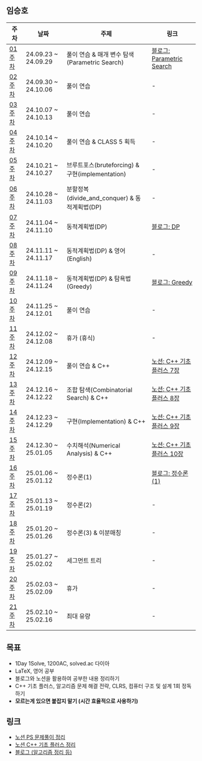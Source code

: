 ## 임승호

| 주차 | 날짜 | 주제 | 링크 |
|--|--|--|--|
| [01주차](https://github.com/pknu-wap/M-TIL/blob/main/YIM2UL2ET/Week01.md) | 24.09.23 ~ 24.09.29 | 풀이 연습 & 매개 변수 탐색 (Parametric Search) | [블로그: Parametric Search](https://yim2ul2et.github.io/posts/%EC%9D%B4%EB%B6%84%ED%83%90%EC%83%89%EA%B3%BC-%EB%A7%A4%EA%B0%9C%EB%B3%80%EC%88%98%ED%83%90%EC%83%89/) |
| [02주차](https://github.com/pknu-wap/M-TIL/blob/main/YIM2UL2ET/Week02.md) | 24.09.30 ~ 24.10.06 | 풀이 연습 | - |
| [03주차](https://github.com/pknu-wap/M-TIL/blob/main/YIM2UL2ET/Week03.md) | 24.10.07 ~ 24.10.13 | 풀이 연습 | - |
| [04주차](https://github.com/pknu-wap/M-TIL/blob/main/YIM2UL2ET/Week04.md) | 24.10.14 ~ 24.10.20 | 풀이 연습 & CLASS 5 획득 | - |
| [05주차](https://github.com/pknu-wap/M-TIL/blob/main/YIM2UL2ET/Week05.md) | 24.10.21 ~ 24.10.27 | 브루트포스(bruteforcing) & 구현(implementation) | - |
| [06주차](https://github.com/pknu-wap/M-TIL/blob/main/YIM2UL2ET/Week06.md) | 24.10.28 ~ 24.11.03 | 분할정복(divide_and_conquer) & 동적계획법(DP) | - |
| [07주차](https://github.com/pknu-wap/M-TIL/blob/main/YIM2UL2ET/Week07.md) | 24.11.04 ~ 24.11.10 | 동적계획법(DP) | [블로그: DP](https://yim2ul2et.github.io/posts/%EB%8F%99%EC%A0%81%EA%B3%84%ED%9A%8D%EB%B2%95/) |
| [08주차](https://github.com/pknu-wap/M-TIL/blob/main/YIM2UL2ET/Week08.md) | 24.11.11 ~ 24.11.17 | 동적계획법(DP) & 영어(English) | - |
| [09주차](https://github.com/pknu-wap/M-TIL/blob/main/YIM2UL2ET/Week09.md) | 24.11.18 ~ 24.11.24 | 동적계획법(DP) & 탐욕법(Greedy) | [블로그: Greedy](https://yim2ul2et.github.io/posts/%EA%B7%B8%EB%A6%AC%EB%94%94/) |
| [10주차](https://github.com/pknu-wap/M-TIL/blob/main/YIM2UL2ET/Week10.md) | 24.11.25 ~ 24.12.01 | 풀이 연습 | - |
| [11주차](https://github.com/pknu-wap/M-TIL/blob/main/YIM2UL2ET/Week11.md) | 24.12.02 ~ 24.12.08 | 휴가 (휴식) | - |
| [12주차](https://github.com/pknu-wap/M-TIL/blob/main/YIM2UL2ET/Week12.md) | 24.12.09 ~ 24.12.15 | 풀이 연습 & C++ | [노션: C++ 기초 플러스 7장](https://berry-fisher-f89.notion.site/7-C-15a326d21c2c80fd9dfed86f3fd82347?pvs=4) |
| [13주차](https://github.com/pknu-wap/M-TIL/blob/main/YIM2UL2ET/Week13.md) | 24.12.16 ~ 24.12.22 | 조합 탐색(Combinatorial Search) & C++ | [노션: C++ 기초 플러스 8장](https://berry-fisher-f89.notion.site/8-15c326d21c2c80f59d9bd6b311531a93?pvs=4) |
| [14주차](https://github.com/pknu-wap/M-TIL/blob/main/YIM2UL2ET/Week14.md) | 24.12.23 ~ 24.12.29 | 구현(Implementation) & C++ | [노션: C++ 기초 플러스 9장](https://berry-fisher-f89.notion.site/9-163326d21c2c8096b466de5f1ac36d63?pvs=4) |
| [15주차](https://github.com/pknu-wap/M-TIL/blob/main/YIM2UL2ET/Week15.md) | 24.12.30 ~ 25.01.05 | 수치해석(Numerical Analysis) & C++ | [노션: C++ 기초 플러스 10장](https://berry-fisher-f89.notion.site/10-168326d21c2c80f694fbe2663ceaaff8?pvs=4) |
| [16주차](https://github.com/pknu-wap/M-TIL/blob/main/YIM2UL2ET/Week16.md) | 25.01.06 ~ 25.01.12 | 정수론(1) | [블로그: 정수론(1)](https://yim2ul2et.github.io/posts/%EC%A0%95%EC%88%98%EB%A1%A01/) |
| [17주차](https://github.com/pknu-wap/M-TIL/blob/main/YIM2UL2ET/Week17.md) | 25.01.13 ~ 25.01.19 | 정수론(2) | - |
| [18주차](https://github.com/pknu-wap/M-TIL/blob/main/YIM2UL2ET/Week18.md) | 25.01.20 ~ 25.01.26 | 정수론(3) & 이분매칭 | - |
| [19주차](https://github.com/pknu-wap/M-TIL/blob/main/YIM2UL2ET/Week19.md) | 25.01.27 ~ 25.02.02 | 세그먼트 트리 | - |
| [20주차](https://github.com/pknu-wap/M-TIL/blob/main/YIM2UL2ET/Week20.md) | 25.02.03 ~ 25.02.09 | 휴가 | - |
| [21주차](https://github.com/pknu-wap/M-TIL/blob/main/YIM2UL2ET/Week21.md) | 25.02.10 ~ 25.02.16 | 최대 유량 | - |

## 목표
- 1Day 1Solve, 1200AC, solved.ac 다이아
- LaTeX, 영어 공부
- 블로그와 노션을 활용하여 공부한 내용 정리하기
- C++ 기초 플러스, 알고리즘 문제 해결 전략, CLRS, 컴퓨터 구조 및 설계 1회 정독하기
- **모르는게 있으면 붙잡지 말기 (시간 효율적으로 사용하기)**

## 링크
- [노션 PS 문제풀이 정리](https://berry-fisher-f89.notion.site/15d326d21c2c80b1aef9ccf5b525a68b?v=c8034750b12644c7a600e4bdacb823a0&pvs=4)
- [노션 C++ 기초 플러스 정리](https://berry-fisher-f89.notion.site/C-6-15a326d21c2c8089b310e492582d93ae?pvs=4)
- [블로그 (알고리즘 정리 등)](https://yim2ul2et.github.io/)
